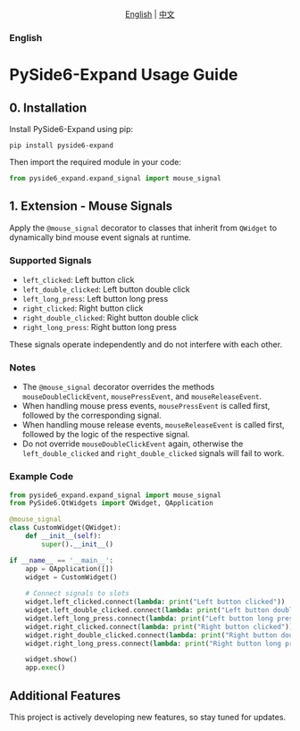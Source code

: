<!-- BEGIN NAVIGATION -->
<div align="center">
  <a href="README.md">English</a> |
  <a href="README_CN.md">中文</a>
</div>
<!-- END NAVIGATION -->

### English

# PySide6-Expand Usage Guide

## 0. Installation

Install PySide6-Expand using pip:

```shell
pip install pyside6-expand
```

Then import the required module in your code:

```python
from pyside6_expand.expand_signal import mouse_signal
```

## 1. Extension - Mouse Signals

Apply the `@mouse_signal` decorator to classes that inherit from `QWidget` to dynamically bind mouse event signals at runtime.

### Supported Signals

- `left_clicked`: Left button click
- `left_double_clicked`: Left button double click
- `left_long_press`: Left button long press
- `right_clicked`: Right button click
- `right_double_clicked`: Right button double click
- `right_long_press`: Right button long press

These signals operate independently and do not interfere with each other.

### Notes

- The `@mouse_signal` decorator overrides the methods `mouseDoubleClickEvent`, `mousePressEvent`, and `mouseReleaseEvent`.
- When handling mouse press events, `mousePressEvent` is called first, followed by the corresponding signal.
- When handling mouse release events, `mouseReleaseEvent` is called first, followed by the logic of the respective signal.
- Do not override `mouseDoubleClickEvent` again, otherwise the `left_double_clicked` and `right_double_clicked` signals will fail to work.

### Example Code

```python
from pyside6_expand.expand_signal import mouse_signal
from PySide6.QtWidgets import QWidget, QApplication

@mouse_signal
class CustomWidget(QWidget):
    def __init__(self):
        super().__init__()

if __name__ == '__main__':
    app = QApplication([])
    widget = CustomWidget()
    
    # Connect signals to slots
    widget.left_clicked.connect(lambda: print("Left button clicked"))
    widget.left_double_clicked.connect(lambda: print("Left button double clicked"))
    widget.left_long_press.connect(lambda: print("Left button long pressed"))
    widget.right_clicked.connect(lambda: print("Right button clicked"))
    widget.right_double_clicked.connect(lambda: print("Right button double clicked"))
    widget.right_long_press.connect(lambda: print("Right button long pressed"))

    widget.show()
    app.exec()
```

## Additional Features

This project is actively developing new features, so stay tuned for updates.